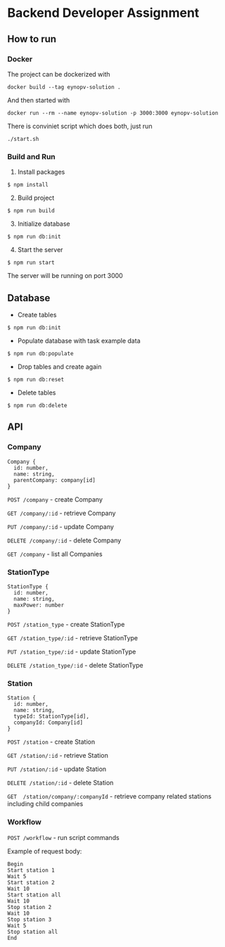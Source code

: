 # Backend Developer Assignment

## How to run

### Docker

The project can be dockerized with

`docker build --tag eynopv-solution .`

And then started with

`docker run --rm --name eynopv-solution -p 3000:3000 eynopv-solution`

There is conviniet script which does both, just run

`./start.sh`

### Build and Run

1. Install packages

`$ npm install`

2. Build project

`$ npm run build`

3. Initialize database

`$ npm run db:init`

4. Start the server

`$ npm run start`

The server will be running on port 3000

## Database

* Create tables

`$ npm run db:init`

* Populate database with task example data

`$ npm run db:populate`

* Drop tables and create again

`$ npm run db:reset`

* Delete tables

`$ npm run db:delete`

## API

### Company

```
Company {
  id: number,
  name: string,
  parentCompany: company[id]
}
```

`POST /company` - create Company

`GET /company/:id` - retrieve Company

`PUT /company/:id` - update Company

`DELETE /company/:id` - delete Company

`GET /company` - list all Companies

### StationType

```
StationType {
  id: number,
  name: string,
  maxPower: number
}
```

`POST /station_type` - create StationType

`GET /station_type/:id` - retrieve StationType

`PUT /station_type/:id` - update StationType

`DELETE /station_type/:id` - delete StationType

### Station

```
Station {
  id: number,
  name: string,
  typeId: StationType[id],
  companyId: Company[id]
}
```

`POST /station` - create Station

`GET /station/:id` - retrieve Station

`PUT /station/:id` - update Station

`DELETE /station/:id` - delete Station

`GET  /station/company/:companyId` - retrieve company related stations including child companies

### Workflow

`POST /workflow` - run script commands

Example of request body:

```
Begin
Start station 1
Wait 5
Start station 2
Wait 10
Start station all
Wait 10
Stop station 2
Wait 10
Stop station 3
Wait 5
Stop station all
End
```

